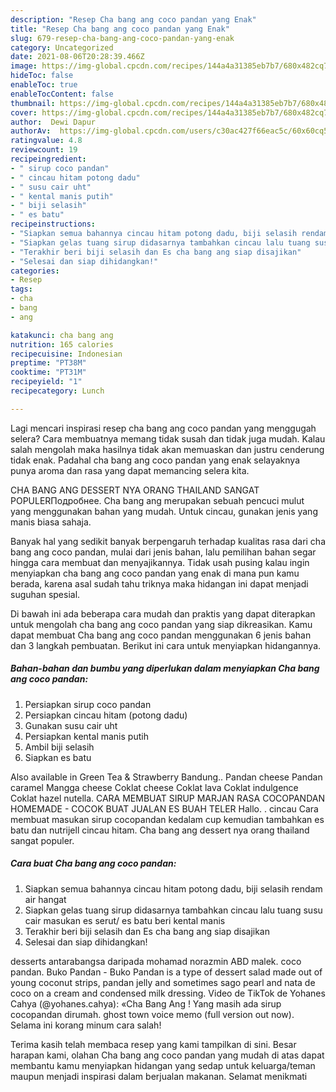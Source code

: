 ```yaml
---
description: "Resep Cha bang ang coco pandan yang Enak"
title: "Resep Cha bang ang coco pandan yang Enak"
slug: 679-resep-cha-bang-ang-coco-pandan-yang-enak
category: Uncategorized
date: 2021-08-06T20:28:39.466Z
image: https://img-global.cpcdn.com/recipes/144a4a31385eb7b7/680x482cq70/cha-bang-ang-coco-pandan-foto-resep-utama.jpg
hideToc: false
enableToc: true
enableTocContent: false
thumbnail: https://img-global.cpcdn.com/recipes/144a4a31385eb7b7/680x482cq70/cha-bang-ang-coco-pandan-foto-resep-utama.jpg
cover: https://img-global.cpcdn.com/recipes/144a4a31385eb7b7/680x482cq70/cha-bang-ang-coco-pandan-foto-resep-utama.jpg
author:  Dewi Dapur
authorAv:  https://img-global.cpcdn.com/users/c30ac427f66eac5c/60x60cq50/avatar.jpg
ratingvalue: 4.8
reviewcount: 19
recipeingredient:
- " sirup coco pandan"
- " cincau hitam potong dadu"
- " susu cair uht"
- " kental manis putih"
- " biji selasih"
- " es batu"
recipeinstructions:
- "Siapkan semua bahannya cincau hitam potong dadu, biji selasih rendam air hangat"
- "Siapkan gelas tuang sirup didasarnya tambahkan cincau lalu tuang susu cair masukan es serut/ es batu beri kental manis"
- "Terakhir beri biji selasih dan Es cha bang ang siap disajikan"
- "Selesai dan siap dihidangkan!"
categories:
- Resep
tags:
- cha
- bang
- ang

katakunci: cha bang ang 
nutrition: 165 calories
recipecuisine: Indonesian
preptime: "PT38M"
cooktime: "PT31M"
recipeyield: "1"
recipecategory: Lunch

---
```



Lagi mencari inspirasi resep cha bang ang coco pandan yang menggugah selera? Cara membuatnya memang tidak susah dan tidak juga mudah. Kalau salah mengolah maka hasilnya tidak akan memuaskan dan justru cenderung tidak enak. Padahal cha bang ang coco pandan yang enak selayaknya punya aroma dan rasa yang dapat memancing selera kita.


CHA BANG ANG DESSERT NYA ORANG THAILAND SANGAT POPULERПодробнее. Cha bang ang merupakan sebuah pencuci mulut yang menggunakan bahan yang mudah. Untuk cincau, gunakan jenis yang manis biasa sahaja.

Banyak hal yang sedikit banyak berpengaruh terhadap kualitas rasa dari cha bang ang coco pandan, mulai dari jenis bahan, lalu pemilihan bahan segar hingga cara membuat dan menyajikannya. Tidak usah pusing kalau ingin menyiapkan cha bang ang coco pandan yang enak di mana pun kamu berada, karena asal sudah tahu triknya maka hidangan ini dapat menjadi suguhan spesial.


Di bawah ini ada beberapa cara mudah dan praktis yang dapat diterapkan untuk mengolah cha bang ang coco pandan yang siap dikreasikan. Kamu dapat membuat Cha bang ang coco pandan menggunakan 6 jenis bahan dan 3 langkah pembuatan. Berikut ini cara untuk menyiapkan hidangannya.

<!--inarticleads1-->

##### Bahan-bahan dan bumbu yang diperlukan dalam menyiapkan Cha bang ang coco pandan:

1. Persiapkan  sirup coco pandan
1. Persiapkan  cincau hitam (potong dadu)
1. Gunakan  susu cair uht
1. Persiapkan  kental manis putih
1. Ambil  biji selasih
1. Siapkan  es batu


Also available in Green Tea &amp; Strawberry Bandung.. Pandan cheese Pandan caramel Mangga cheese Coklat cheese Coklat lava Coklat indulgence Coklat hazel nutella. CARA MEMBUAT SIRUP MARJAN RASA COCOPANDAN HOMEMADE - COCOK BUAT JUALAN ES BUAH TELER Hallo. . cincau Cara membuat masukan sirup cocopandan kedalam cup kemudian tambahkan es batu dan nutrijell cincau hitam. Cha bang ang dessert nya orang thailand sangat populer. 

<!--inarticleads2-->

##### Cara buat Cha bang ang coco pandan:

1. Siapkan semua bahannya cincau hitam potong dadu, biji selasih rendam air hangat
1. Siapkan gelas tuang sirup didasarnya tambahkan cincau lalu tuang susu cair masukan es serut/ es batu beri kental manis
1. Terakhir beri biji selasih dan Es cha bang ang siap disajikan
1. Selesai dan siap dihidangkan!

desserts antarabangsa daripada mohamad norazmin ABD malek. coco pandan. Buko Pandan - Buko Pandan is a type of dessert salad made out of young coconut strips, pandan jelly and sometimes sago pearl and nata de coco on a cream and condensed milk dressing. Video de TikTok de Yohanes Cahya (@yohanes.cahya): «Cha Bang Ang ! Yang masih ada sirup cocopandan dirumah. ghost town voice memo (full version out now). Selama ini korang minum cara salah! 

Terima kasih telah membaca resep yang kami tampilkan di sini. Besar harapan kami, olahan Cha bang ang coco pandan yang mudah di atas dapat membantu kamu menyiapkan hidangan yang sedap untuk keluarga/teman maupun menjadi inspirasi dalam berjualan makanan. Selamat menikmati
